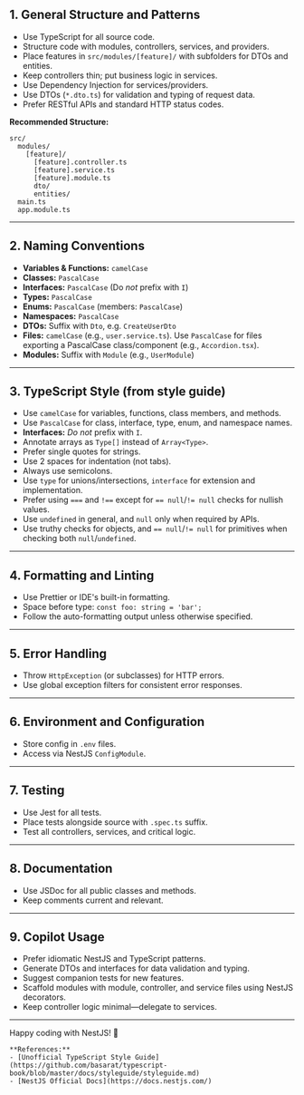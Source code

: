 ## 1. General Structure and Patterns

- Use TypeScript for all source code.
- Structure code with modules, controllers, services, and providers.
- Place features in `src/modules/[feature]/` with subfolders for DTOs and entities.
- Keep controllers thin; put business logic in services.
- Use Dependency Injection for services/providers.
- Use DTOs (`*.dto.ts`) for validation and typing of request data.
- Prefer RESTful APIs and standard HTTP status codes.

**Recommended Structure:**

```
src/
  modules/
    [feature]/
      [feature].controller.ts
      [feature].service.ts
      [feature].module.ts
      dto/
      entities/
  main.ts
  app.module.ts
```

---

## 2. Naming Conventions

- **Variables & Functions:** `camelCase`
- **Classes:** `PascalCase`
- **Interfaces:** `PascalCase` (Do _not_ prefix with `I`)
- **Types:** `PascalCase`
- **Enums:** `PascalCase` (members: `PascalCase`)
- **Namespaces:** `PascalCase`
- **DTOs:** Suffix with `Dto`, e.g. `CreateUserDto`
- **Files:** `camelCase` (e.g., `user.service.ts`). Use `PascalCase` for files exporting a PascalCase class/component (e.g., `Accordion.tsx`).
- **Modules:** Suffix with `Module` (e.g., `UserModule`)

---

## 3. TypeScript Style (from style guide)

- Use `camelCase` for variables, functions, class members, and methods.
- Use `PascalCase` for class, interface, type, enum, and namespace names.
- **Interfaces:** _Do not_ prefix with `I`.
- Annotate arrays as `Type[]` instead of `Array<Type>`.
- Prefer single quotes for strings.
- Use 2 spaces for indentation (not tabs).
- Always use semicolons.
- Use `type` for unions/intersections, `interface` for extension and implementation.
- Prefer using `===` and `!==` except for `== null`/`!= null` checks for nullish values.
- Use `undefined` in general, and `null` only when required by APIs.
- Use truthy checks for objects, and `== null`/`!= null` for primitives when checking both `null`/`undefined`.

---

## 4. Formatting and Linting

- Use Prettier or IDE's built-in formatting.
- Space before type: `const foo: string = 'bar';`
- Follow the auto-formatting output unless otherwise specified.

---

## 5. Error Handling

- Throw `HttpException` (or subclasses) for HTTP errors.
- Use global exception filters for consistent error responses.

---

## 6. Environment and Configuration

- Store config in `.env` files.
- Access via NestJS `ConfigModule`.

---

## 7. Testing

- Use Jest for all tests.
- Place tests alongside source with `.spec.ts` suffix.
- Test all controllers, services, and critical logic.

---

## 8. Documentation

- Use JSDoc for all public classes and methods.
- Keep comments current and relevant.

---

## 9. Copilot Usage

- Prefer idiomatic NestJS and TypeScript patterns.
- Generate DTOs and interfaces for data validation and typing.
- Suggest companion tests for new features.
- Scaffold modules with module, controller, and service files using NestJS decorators.
- Keep controller logic minimal—delegate to services.

---

Happy coding with NestJS! 🚀

```
**References:**
- [Unofficial TypeScript Style Guide](https://github.com/basarat/typescript-book/blob/master/docs/styleguide/styleguide.md)
- [NestJS Official Docs](https://docs.nestjs.com/)
```
